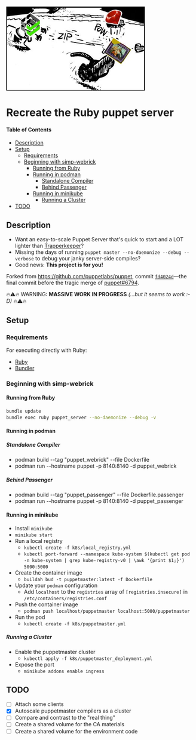 ![](assets/product-demonstration.jpg)
# Recreate the Ruby puppet server

#### Table of Contents
<!-- vim-markdown-toc GFM -->

* [Description](#description)
* [Setup](#setup)
  * [Requirements](#requirements)
  * [Beginning with simp-webrick](#beginning-with-simp-webrick)
    * [Running from Ruby](#running-from-ruby)
    * [Running in podman](#running-in-podman)
      * [Standalone Compiler](#standalone-compiler)
      * [Behind Passenger](#behind-passenger)
    * [Running in minikube](#running-in-minikube)
      * [Running a Cluster](#running-a-cluster)
* [TODO](#todo)

<!-- vim-markdown-toc -->

## Description

* Want an easy-to-scale Puppet Server that's quick to start and a LOT lighter
  than [Trapperkeeper]?
* Missing the days of running `puppet master --no-daemonize --debug --verbose`
  to debug your janky server-side compiles?
* Good news: **This project is for you!**

Forked from https://github.com/puppetlabs/puppet, commit [`fd4024d`]—the final
commit before the tragic merge of [puppet#6794].

:fire::warning::fire:
WARNING: **MASSIVE WORK IN PROGRESS** _(…but it seems to work :-D)_
:fire::warning::fire:

## Setup

### Requirements

For executing directly with Ruby:

* [Ruby]
* [Bundler]

### Beginning with simp-webrick

#### Running from Ruby

```sh
bundle update
bundle exec ruby puppet_server --no-daemonize --debug -v
```

#### Running in podman

##### Standalone Compiler

* podman build --tag "puppet_webrick" --file Dockerfile
* podman run --hostname puppet -p 8140:8140 -d puppet_webrick

##### Behind Passenger

* podman build --tag "puppet_passenger" --file Dockerfile.passenger
* podman run --hostname puppet -p 8140:8140 -d puppet_passenger

#### Running in minikube

* Install `minikube`
* `minikube start`
* Run a local registry
  * `kubectl create -f k8s/local_registry.yml`
  * `kubectl port-forward --namespace kube-system $(kubectl get pod -n kube-system | grep kube-registry-v0 | \awk '{print $1;}') 5000:5000`
* Create the container image
  * `buildah bud -t puppetmaster:latest -f Dockerfile`
* Update your `podman` configuration
  * Add `localhost` to the `registries` array of `[registries.insecure]` in `/etc/containers/registries.conf`
* Push the container image
  * `podman push localhost/puppetmaster localhost:5000/puppetmaster`
* Run the pod
  * `kubectl create -f k8s/puppetmaster.yml`

##### Running a Cluster

* Enable the puppetmaster cluster
  * `kubectl apply -f k8s/puppetmaster_deployment.yml`
* Expose the port
  * `minikube addons enable ingress`

## TODO

* [ ] Attach some clients
* [x] Autoscale puppetmaster compilers as a cluster
* [ ] Compare and contrast to the "real thing"
* [ ] Create a shared volume for the CA materials
* [ ] Create a shared volume for the environment code

[ruby]: https://www.ruby-lang.org
[bundler]: https://bundler.io
[`fd4024d`]: https://github.com/puppetlabs/puppet/tree/fd4024d
[`9275e62`]: https://github.com/puppetlabs/puppet/commit/9275e62
[trapperkeeper]: https://github.com/puppetlabs/trapperkeeper
[puppet#6794]: https://github.com/puppetlabs/puppet/pull/6794
